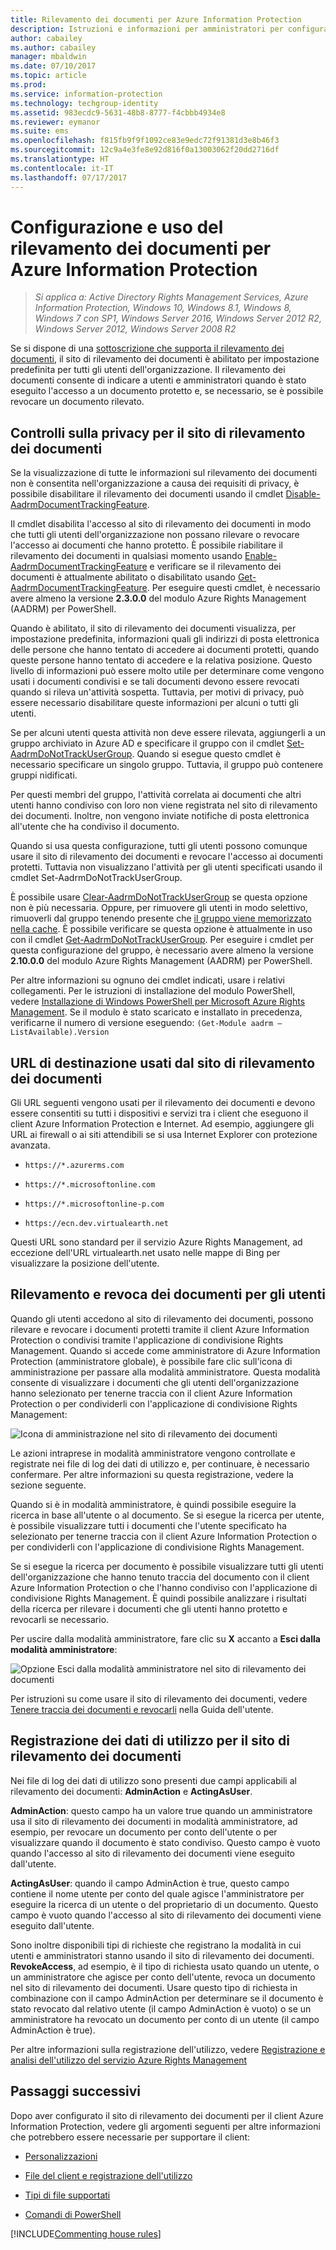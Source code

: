 ```yaml
---
title: Rilevamento dei documenti per Azure Information Protection
description: Istruzioni e informazioni per amministratori per configurare e usare il rilevamento dei documenti per Azure Information Protection.
author: cabailey
ms.author: cabailey
manager: mbaldwin
ms.date: 07/10/2017
ms.topic: article
ms.prod: 
ms.service: information-protection
ms.technology: techgroup-identity
ms.assetid: 983ecdc9-5631-48b8-8777-f4cbbb4934e8
ms.reviewer: eymanor
ms.suite: ems
ms.openlocfilehash: f815fb9f9f1092ce83e9edc72f91381d3e8b46f3
ms.sourcegitcommit: 12c9a4e3fe8e92d816f0a13003062f20dd2716df
ms.translationtype: HT
ms.contentlocale: it-IT
ms.lasthandoff: 07/17/2017
---
```

# <a name="configuring-and-using-document-tracking-for-azure-information-protection"></a>Configurazione e uso del rilevamento dei documenti per Azure Information Protection

>*Si applica a: Active Directory Rights Management Services, Azure Information Protection, Windows 10, Windows 8.1, Windows 8, Windows 7 con SP1, Windows Server 2016, Windows Server 2012 R2, Windows Server 2012, Windows Server 2008 R2*

Se si dispone di una [sottoscrizione che supporta il rilevamento dei documenti](https://www.microsoft.com/en-us/cloud-platform/azure-information-protection-features), il sito di rilevamento dei documenti è abilitato per impostazione predefinita per tutti gli utenti dell'organizzazione. Il rilevamento dei documenti consente di indicare a utenti e amministratori quando è stato eseguito l'accesso a un documento protetto e, se necessario, se è possibile revocare un documento rilevato.

## <a name="privacy-controls-for-your-document-tracking-site"></a>Controlli sulla privacy per il sito di rilevamento dei documenti

Se la visualizzazione di tutte le informazioni sul rilevamento dei documenti non è consentita nell'organizzazione a causa dei requisiti di privacy, è possibile disabilitare il rilevamento dei documenti usando il cmdlet [Disable-AadrmDocumentTrackingFeature](/powershell/module/aadrm/disable-aadrmdocumenttrackingfeature). 

Il cmdlet disabilita l'accesso al sito di rilevamento dei documenti in modo che tutti gli utenti dell'organizzazione non possano rilevare o revocare l'accesso ai documenti che hanno protetto. È possibile riabilitare il rilevamento dei documenti in qualsiasi momento usando [Enable-AadrmDocumentTrackingFeature](/powershell/module/aadrm/enable-aadrmdocumenttrackingfeature) e verificare se il rilevamento dei documenti è attualmente abilitato o disabilitato usando [Get-AadrmDocumentTrackingFeature](/powershell/module/aadrm/get-aadrmdocumenttrackingfeature). Per eseguire questi cmdlet, è necessario avere almeno la versione **2.3.0.0** del modulo Azure Rights Management (AADRM) per PowerShell. 

Quando è abilitato, il sito di rilevamento dei documenti visualizza, per impostazione predefinita, informazioni quali gli indirizzi di posta elettronica delle persone che hanno tentato di accedere ai documenti protetti, quando queste persone hanno tentato di accedere e la relativa posizione. Questo livello di informazioni può essere molto utile per determinare come vengono usati i documenti condivisi e se tali documenti devono essere revocati quando si rileva un'attività sospetta. Tuttavia, per motivi di privacy, può essere necessario disabilitare queste informazioni per alcuni o tutti gli utenti. 

Se per alcuni utenti questa attività non deve essere rilevata, aggiungerli a un gruppo archiviato in Azure AD e specificare il gruppo con il cmdlet [Set-AadrmDoNotTrackUserGroup](/powershell/module/aadrm/Set-AadrmDoNotTrackUserGroup). Quando si esegue questo cmdlet è necessario specificare un singolo gruppo. Tuttavia, il gruppo può contenere gruppi nidificati. 

Per questi membri del gruppo, l'attività correlata ai documenti che altri utenti hanno condiviso con loro non viene registrata nel sito di rilevamento dei documenti. Inoltre, non vengono inviate notifiche di posta elettronica all'utente che ha condiviso il documento.

Quando si usa questa configurazione, tutti gli utenti possono comunque usare il sito di rilevamento dei documenti e revocare l'accesso ai documenti protetti. Tuttavia non visualizzano l'attività per gli utenti specificati usando il cmdlet Set-AadrmDoNotTrackUserGroup.

È possibile usare [Clear-AadrmDoNotTrackUserGroup](/powershell/module/aadrm/Clear-AadrmDoNotTrackUserGroup) se questa opzione non è più necessaria. Oppure, per rimuovere gli utenti in modo selettivo, rimuoverli dal gruppo tenendo presente che [il gruppo viene memorizzato nella cache](../plan-design/prepare.md#group-membership-caching-by-azure-rights-management). È possibile verificare se questa opzione è attualmente in uso con il cmdlet [Get-AadrmDoNotTrackUserGroup](/powershell/module/aadrm/get-AadrmDoNotTrackUserGroup). Per eseguire i cmdlet per questa configurazione del gruppo, è necessario avere almeno la versione **2.10.0.0** del modulo Azure Rights Management (AADRM) per PowerShell.

Per altre informazioni su ognuno dei cmdlet indicati, usare i relativi collegamenti. Per le istruzioni di installazione del modulo PowerShell, vedere [Installazione di Windows PowerShell per Microsoft Azure Rights Management](../deploy-use/install-powershell.md). Se il modulo è stato scaricato e installato in precedenza, verificarne il numero di versione eseguendo: `(Get-Module aadrm –ListAvailable).Version`


## <a name="destination-urls-used-by-the-document-tracking-site"></a>URL di destinazione usati dal sito di rilevamento dei documenti

Gli URL seguenti vengono usati per il rilevamento dei documenti e devono essere consentiti su tutti i dispositivi e servizi tra i client che eseguono il client Azure Information Protection e Internet. Ad esempio, aggiungere gli URL ai firewall o ai siti attendibili se si usa Internet Explorer con protezione avanzata.

-  `https://*.azurerms.com`

- `https://*.microsoftonline.com`

- `https://*.microsoftonline-p.com`

- `https://ecn.dev.virtualearth.net`

Questi URL sono standard per il servizio Azure Rights Management, ad eccezione dell'URL virtualearth.net usato nelle mappe di Bing per visualizzare la posizione dell'utente.

## <a name="tracking-and-revoking-documents-for-users"></a>Rilevamento e revoca dei documenti per gli utenti

Quando gli utenti accedono al sito di rilevamento dei documenti, possono rilevare e revocare i documenti protetti tramite il client Azure Information Protection o condivisi tramite l'applicazione di condivisione Rights Management. Quando si accede come amministratore di Azure Information Protection (amministratore globale), è possibile fare clic sull'icona di amministrazione per passare alla modalità amministratore. Questa modalità consente di visualizzare i documenti che gli utenti dell'organizzazione hanno selezionato per tenerne traccia con il client Azure Information Protection o per condividerli con l'applicazione di condivisione Rights Management:

![Icona di amministrazione nel sito di rilevamento dei documenti](../media/tracking-site-admin-icon.png)

Le azioni intraprese in modalità amministratore vengono controllate e registrate nei file di log dei dati di utilizzo e, per continuare, è necessario confermare. Per altre informazioni su questa registrazione, vedere la sezione seguente.

Quando si è in modalità amministratore, è quindi possibile eseguire la ricerca in base all'utente o al documento. Se si esegue la ricerca per utente, è possibile visualizzare tutti i documenti che l'utente specificato ha selezionato per tenerne traccia con il client Azure Information Protection o per condividerli con l'applicazione di condivisione Rights Management. 

Se si esegue la ricerca per documento è possibile visualizzare tutti gli utenti dell'organizzazione che hanno tenuto traccia del documento con il client Azure Information Protection o che l'hanno condiviso con l'applicazione di condivisione Rights Management. È quindi possibile analizzare i risultati della ricerca per rilevare i documenti che gli utenti hanno protetto e revocarli se necessario. 

Per uscire dalla modalità amministratore, fare clic su **X** accanto a **Esci dalla modalità amministratore**:

![Opzione Esci dalla modalità amministratore nel sito di rilevamento dei documenti](../media/tracking-site-exit-admin-icon.png)

Per istruzioni su come usare il sito di rilevamento dei documenti, vedere [Tenere traccia dei documenti e revocarli](client-track-revoke.md) nella Guida dell'utente.

## <a name="usage-logging-for-the-document-tracking-site"></a>Registrazione dei dati di utilizzo per il sito di rilevamento dei documenti

Nei file di log dei dati di utilizzo sono presenti due campi applicabili al rilevamento dei documenti: **AdminAction** e **ActingAsUser**.

**AdminAction**: questo campo ha un valore true quando un amministratore usa il sito di rilevamento dei documenti in modalità amministratore, ad esempio, per revocare un documento per conto dell'utente o per visualizzare quando il documento è stato condiviso. Questo campo è vuoto quando l'accesso al sito di rilevamento dei documenti viene eseguito dall'utente.

**ActingAsUser**: quando il campo AdminAction è true, questo campo contiene il nome utente per conto del quale agisce l'amministratore per eseguire la ricerca di un utente o del proprietario di un documento. Questo campo è vuoto quando l'accesso al sito di rilevamento dei documenti viene eseguito dall'utente. 

Sono inoltre disponibili tipi di richieste che registrano la modalità in cui utenti e amministratori stanno usando il sito di rilevamento dei documenti. **RevokeAccess**, ad esempio, è il tipo di richiesta usato quando un utente, o un amministratore che agisce per conto dell'utente, revoca un documento nel sito di rilevamento dei documenti. Usare questo tipo di richiesta in combinazione con il campo AdminAction per determinare se il documento è stato revocato dal relativo utente (il campo AdminAction è vuoto) o se un amministratore ha revocato un documento per conto di un utente (il campo AdminAction è true).


Per altre informazioni sulla registrazione dell'utilizzo, vedere [Registrazione e analisi dell'utilizzo del servizio Azure Rights Management](../deploy-use/log-analyze-usage.md)



## <a name="next-steps"></a>Passaggi successivi
Dopo aver configurato il sito di rilevamento dei documenti per il client Azure Information Protection, vedere gli argomenti seguenti per altre informazioni che potrebbero essere necessarie per supportare il client:

- [Personalizzazioni](client-admin-guide-customizations.md)

- [File del client e registrazione dell'utilizzo](client-admin-guide-files-and-logging.md)

- [Tipi di file supportati](client-admin-guide-file-types.md)

- [Comandi di PowerShell](client-admin-guide-powershell.md)

[!INCLUDE[Commenting house rules](../includes/houserules.md)]
